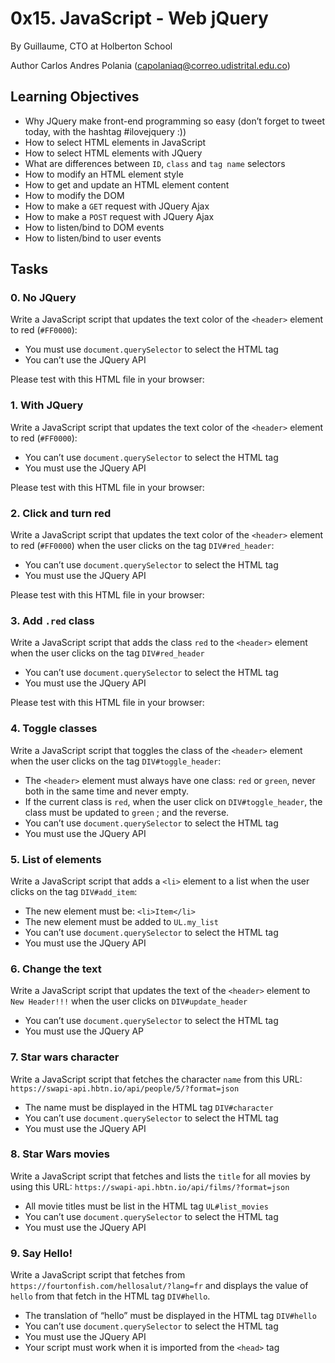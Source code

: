 # 0x15. JavaScript - Web jQuery

By Guillaume, CTO at Holberton School

Author Carlos Andres Polania (capolaniaq@correo.udistrital.edu.co)

## Learning Objectives

-   Why JQuery make front-end programming so easy (don’t forget to tweet today, with the hashtag #ilovejquery :))
-   How to select HTML elements in JavaScript
-   How to select HTML elements with JQuery
-   What are differences between  `ID`,  `class`  and  `tag name`  selectors
-   How to modify an HTML element style
-   How to get and update an HTML element content
-   How to modify the DOM
-   How to make a  `GET`  request with JQuery Ajax
-   How to make a  `POST`  request with JQuery Ajax
-   How to listen/bind to DOM events
-   How to listen/bind to user events

## Tasks

### 0. No JQuery

Write a JavaScript script that updates the text color of the  `<header>`  element to red (`#FF0000`):

-   You must use  `document.querySelector`  to select the HTML tag
-   You can’t use the JQuery API

Please test with this HTML file in your browser:

### 1. With JQuery

Write a JavaScript script that updates the text color of the  `<header>`  element to red (`#FF0000`):

-   You can’t use  `document.querySelector`  to select the HTML tag
-   You must use the JQuery API

Please test with this HTML file in your browser:

### 2. Click and turn red

Write a JavaScript script that updates the text color of the  `<header>`  element to red (`#FF0000`) when the user clicks on the tag  `DIV#red_header`:

-   You can’t use  `document.querySelector`  to select the HTML tag
-   You must use the JQuery API

Please test with this HTML file in your browser:

### 3. Add `.red` class

Write a JavaScript script that adds the class  `red`  to the  `<header>`  element when the user clicks on the tag  `DIV#red_header`

-   You can’t use  `document.querySelector`  to select the HTML tag
-   You must use the JQuery API

Please test with this HTML file in your browser:

### 4. Toggle classes

Write a JavaScript script that toggles the class of the  `<header>`  element when the user clicks on the tag  `DIV#toggle_header`:

-   The  `<header>`  element must always have one class:  `red`  or  `green`, never both in the same time and never empty.
-   If the current class is  `red`, when the user click on  `DIV#toggle_header`, the class must be updated to  `green`  ; and the reverse.
-   You can’t use  `document.querySelector`  to select the HTML tag
-   You must use the JQuery API

### 5. List of elements

Write a JavaScript script that adds a  `<li>`  element to a list when the user clicks on the tag  `DIV#add_item`:

-   The new element must be:  `<li>Item</li>`
-   The new element must be added to  `UL.my_list`
-   You can’t use  `document.querySelector`  to select the HTML tag
-   You must use the JQuery API

### 6. Change the text

Write a JavaScript script that updates the text of the  `<header>`  element to  `New Header!!!`  when the user clicks on  `DIV#update_header`

-   You can’t use  `document.querySelector`  to select the HTML tag
-   You must use the JQuery AP

### 7. Star wars character
Write a JavaScript script that fetches the character  `name`  from this URL:  `https://swapi-api.hbtn.io/api/people/5/?format=json`

-   The name must be displayed in the HTML tag  `DIV#character`
-   You can’t use  `document.querySelector`  to select the HTML tag
-   You must use the JQuery API

### 8. Star Wars movies

Write a JavaScript script that fetches and lists the  `title`  for all movies by using this URL:  `https://swapi-api.hbtn.io/api/films/?format=json`

-   All movie titles must be list in the HTML tag  `UL#list_movies`
-   You can’t use  `document.querySelector`  to select the HTML tag
-   You must use the JQuery API

### 9. Say Hello!
Write a JavaScript script that fetches from  `https://fourtonfish.com/hellosalut/?lang=fr`  and displays the value of  `hello`  from that fetch in the HTML tag  `DIV#hello`.

-   The translation of “hello” must be displayed in the HTML tag  `DIV#hello`
-   You can’t use  `document.querySelector`  to select the HTML tag
-   You must use the JQuery API
-   Your script must work when it is imported from the  `<head>`  tag